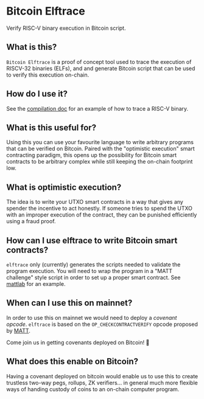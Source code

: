 # Bitcoin Elftrace
Verify RISC-V binary execution in Bitcoin script.

## What is this?
`Bitcoin Elftrace` is a proof of concept tool used to trace the execution of
RISCV-32 binaries (ELFs), and and generate Bitcoin script that can be used to
verify this execution on-chain.

## How do I use it?
See the [compilation doc](./docs/compile.md) for an example of how to trace a
RISC-V binary.

## What is this useful for?
Using this you can use your favourite language to write arbitrary programs that
can be verified on Bitcoin. Paired with the "optimistic execution" smart
contracting paradigm, this opens up the possibility for Bitcoin smart contracts
to be arbitrary complex while still keeping the on-chain footprint low.

## What is optimistic execution?
The idea is to write your UTXO smart contracts in a way that gives any spender
the incentive to act honestly. If someone tries to spend the UTXO with an
improper execution of the contract, they can be punished efficiently using a
fraud proof.

## How can I use elftrace to write Bitcoin smart contracts?
`elftrace` only (currently) generates the scripts needed to validate the
program execution. You will need to wrap the program in a "MATT challenge"
style script in order to set up a proper smart contract. See
[mattlab](https://github.com/halseth/mattlab/blob/main/docs/challenge.md) for
an example.

## When can I use this on mainnet?
In order to use this on mainnet we would need to deploy a _covenant opcode_.
`elftrace` is based on the `OP_CHECKCONTRACTVERIFY` opcode proposed by
[MATT](https://lists.linuxfoundation.org/pipermail/bitcoin-dev/2022-November/021182.html).

Come join us in getting covenants deployed on Bitcoin! 🤠

## What does this enable on Bitcoin?
Having a covenant deployed on bitcoin would enable us to use this to create
trustless two-way pegs, rollups, ZK verifiers... in general much more
flexible ways of handing custody of coins to an on-chain computer program.
